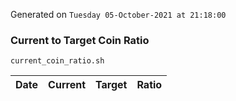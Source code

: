 Generated on `Tuesday 05-October-2021 at 21:18:00`

### Current to Target Coin Ratio
`current_coin_ratio.sh`

Date|Current|Target|Ratio
---|---|---|---
